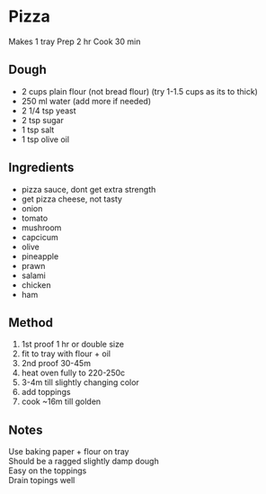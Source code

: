 # Pizza

Makes 1 tray
Prep 2 hr
Cook 30 min

## Dough

* 2 cups plain flour (not bread flour) (try 1-1.5 cups as its to thick)
* 250 ml water (add more if needed)
* 2 1/4 tsp yeast
* 2 tsp sugar
* 1 tsp salt
* 1 tsp olive oil


## Ingredients

* pizza sauce, dont get extra strength
* get pizza cheese, not tasty
* onion
* tomato
* mushroom
* capcicum
* olive
* pineapple
* prawn
* salami
* chicken
* ham


## Method

1. 1st proof 1 hr or double size
2. fit to tray with flour + oil
3. 2nd proof 30-45m
4. heat oven fully to 220-250c
5. 3-4m till slightly changing color
6. add toppings
7. cook ~16m till golden

## Notes

Use baking paper + flour on tray  
Should be a ragged slightly damp dough  
Easy on the toppings  
Drain topings well  
